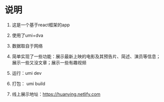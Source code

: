 # 说明

1. 这是一个基于react框架的app

2. 使用了umi+dva

3. 数据取自于网络

4. 简单实现了一些功能：展示最新上映的电影及其预告片、简述、演员等信息；展示一些又没文章；展示一些有趣视频

5. 运行：umi dev

6. 打包： umi build

7. 线上展示地址：https://huanying.netlify.com
